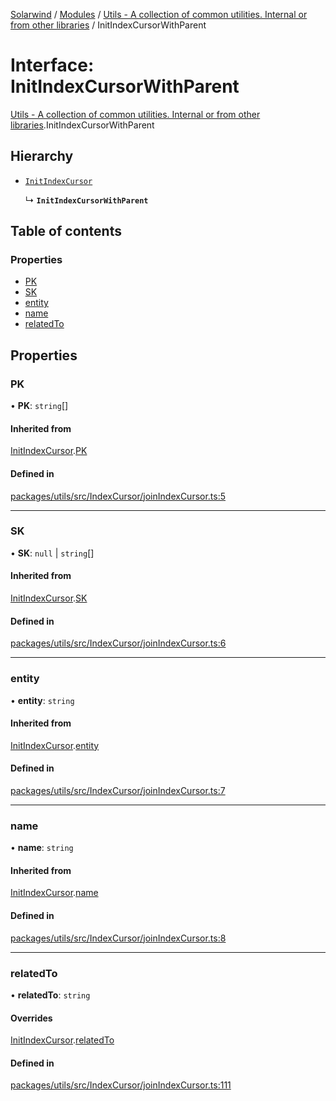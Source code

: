 [Solarwind](../README.md) / [Modules](../modules.md) / [Utils - A collection of common utilities. Internal or from other libraries](../modules/Utils___A_collection_of_common_utilities__Internal_or_from_other_libraries.md) / InitIndexCursorWithParent

# Interface: InitIndexCursorWithParent

[Utils - A collection of common utilities. Internal or from other libraries](../modules/Utils___A_collection_of_common_utilities__Internal_or_from_other_libraries.md).InitIndexCursorWithParent

## Hierarchy

- [`InitIndexCursor`](Utils___A_collection_of_common_utilities__Internal_or_from_other_libraries.InitIndexCursor.md)

  ↳ **`InitIndexCursorWithParent`**

## Table of contents

### Properties

- [PK](Utils___A_collection_of_common_utilities__Internal_or_from_other_libraries.InitIndexCursorWithParent.md#pk)
- [SK](Utils___A_collection_of_common_utilities__Internal_or_from_other_libraries.InitIndexCursorWithParent.md#sk)
- [entity](Utils___A_collection_of_common_utilities__Internal_or_from_other_libraries.InitIndexCursorWithParent.md#entity)
- [name](Utils___A_collection_of_common_utilities__Internal_or_from_other_libraries.InitIndexCursorWithParent.md#name)
- [relatedTo](Utils___A_collection_of_common_utilities__Internal_or_from_other_libraries.InitIndexCursorWithParent.md#relatedto)

## Properties

### PK

• **PK**: `string`[]

#### Inherited from

[InitIndexCursor](Utils___A_collection_of_common_utilities__Internal_or_from_other_libraries.InitIndexCursor.md).[PK](Utils___A_collection_of_common_utilities__Internal_or_from_other_libraries.InitIndexCursor.md#pk)

#### Defined in

[packages/utils/src/IndexCursor/joinIndexCursor.ts:5](https://github.com/antoniopresto/darch/blob/c5cd1c8/packages/utils/src/IndexCursor/joinIndexCursor.ts#L5)

___

### SK

• **SK**: ``null`` \| `string`[]

#### Inherited from

[InitIndexCursor](Utils___A_collection_of_common_utilities__Internal_or_from_other_libraries.InitIndexCursor.md).[SK](Utils___A_collection_of_common_utilities__Internal_or_from_other_libraries.InitIndexCursor.md#sk)

#### Defined in

[packages/utils/src/IndexCursor/joinIndexCursor.ts:6](https://github.com/antoniopresto/darch/blob/c5cd1c8/packages/utils/src/IndexCursor/joinIndexCursor.ts#L6)

___

### entity

• **entity**: `string`

#### Inherited from

[InitIndexCursor](Utils___A_collection_of_common_utilities__Internal_or_from_other_libraries.InitIndexCursor.md).[entity](Utils___A_collection_of_common_utilities__Internal_or_from_other_libraries.InitIndexCursor.md#entity)

#### Defined in

[packages/utils/src/IndexCursor/joinIndexCursor.ts:7](https://github.com/antoniopresto/darch/blob/c5cd1c8/packages/utils/src/IndexCursor/joinIndexCursor.ts#L7)

___

### name

• **name**: `string`

#### Inherited from

[InitIndexCursor](Utils___A_collection_of_common_utilities__Internal_or_from_other_libraries.InitIndexCursor.md).[name](Utils___A_collection_of_common_utilities__Internal_or_from_other_libraries.InitIndexCursor.md#name)

#### Defined in

[packages/utils/src/IndexCursor/joinIndexCursor.ts:8](https://github.com/antoniopresto/darch/blob/c5cd1c8/packages/utils/src/IndexCursor/joinIndexCursor.ts#L8)

___

### relatedTo

• **relatedTo**: `string`

#### Overrides

[InitIndexCursor](Utils___A_collection_of_common_utilities__Internal_or_from_other_libraries.InitIndexCursor.md).[relatedTo](Utils___A_collection_of_common_utilities__Internal_or_from_other_libraries.InitIndexCursor.md#relatedto)

#### Defined in

[packages/utils/src/IndexCursor/joinIndexCursor.ts:111](https://github.com/antoniopresto/darch/blob/c5cd1c8/packages/utils/src/IndexCursor/joinIndexCursor.ts#L111)
